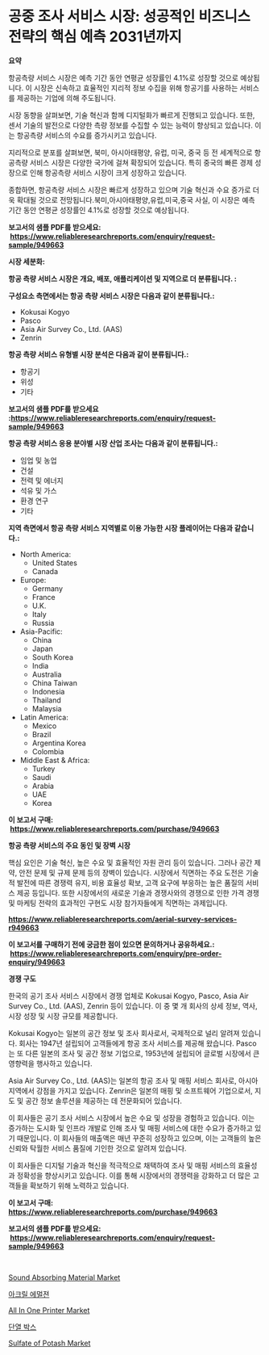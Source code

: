 <p><h1>공중 조사 서비스 시장: 성공적인 비즈니스 전략의 핵심 예측 2031년까지</h1></p><p><strong>요약</strong></p>
<p><p>항공측량 서비스 시장은 예측 기간 동안 연평균 성장률인 4.1%로 성장할 것으로 예상됩니다. 이 시장은 신속하고 효율적인 지리적 정보 수집을 위해 항공기를 사용하는 서비스를 제공하는 기업에 의해 주도됩니다.</p><p>시장 동향을 살펴보면, 기술 혁신과 함께 디지털화가 빠르게 진행되고 있습니다. 또한, 센서 기술의 발전으로 다양한 측량 정보를 수집할 수 있는 능력이 향상되고 있습니다. 이는 항공측량 서비스의 수요를 증가시키고 있습니다.</p><p>지리적으로 분포를 살펴보면, 북미, 아시아태평양, 유럽, 미국, 중국 등 전 세계적으로 항공측량 서비스 시장은 다양한 국가에 걸쳐 확장되어 있습니다. 특히 중국의 빠른 경제 성장으로 인해 항공측량 서비스 시장이 크게 성장하고 있습니다.</p><p>종합하면, 항공측량 서비스 시장은 빠르게 성장하고 있으며 기술 혁신과 수요 증가로 더욱 확대될 것으로 전망됩니다.북미,아시아태평양,유럽,미국,중국 사실, 이 시장은 예측 기간 동안 연평균 성장률인 4.1%로 성장할 것으로 예상됩니다.</p></p>
<p><strong>보고서의 샘플 PDF를 받으세요: &nbsp;<a href="https://www.reliableresearchreports.com/enquiry/request-sample/949663">https://www.reliableresearchreports.com/enquiry/request-sample/949663</a></strong></p>
<p><strong>시장 세분화:</strong></p>
<p><strong> 항공 측량 서비스 시장은 개요, 배포, 애플리케이션 및 지역으로 더 분류됩니다. :</strong></p>
<p><strong>구성요소 측면에서는 항공 측량 서비스 시장은 다음과 같이 분류됩니다.:</strong></p>
<p><ul><li>Kokusai Kogyo</li><li>Pasco</li><li>Asia Air Survey Co., Ltd. (AAS)</li><li>Zenrin</li></ul></p>
<p><strong> 항공 측량 서비스 유형별 시장 분석은 다음과 같이 분류됩니다.:</strong></p>
<p><ul><li>항공기</li><li>위성</li><li>기타</li></ul></p>
<p><strong>보고서의 샘플 PDF를 받으세요 :<a href="https://www.reliableresearchreports.com/enquiry/request-sample/949663">https://www.reliableresearchreports.com/enquiry/request-sample/949663</a></strong></p>
<p><strong> 항공 측량 서비스 응용 분야별 시장 산업 조사는 다음과 같이 분류됩니다.:</strong></p>
<p><ul><li>임업 및 농업</li><li>건설</li><li>전력 및 에너지</li><li>석유 및 가스</li><li>환경 연구</li><li>기타</li></ul></p>
<p><strong>지역 측면에서 항공 측량 서비스 지역별로 이용 가능한 시장 플레이어는 다음과 같습니다.:</strong></p>
<p><ul>
    <li>
        North America:
        <ul>
            <li>United States</li>
            <li>Canada</li>
        </ul>
    </li>
    <li>
        Europe:
        <ul>
            <li>Germany</li>
            <li>France</li>
            <li>U.K.</li>
            <li>Italy</li>
            <li>Russia</li>
        </ul>
    </li>
    <li>
        Asia-Pacific:
        <ul>
            <li>China</li>
            <li>Japan</li>
            <li>South Korea</li>
            <li>India</li>
            <li>Australia</li>
            <li>China Taiwan</li>
            <li>Indonesia</li>
            <li>Thailand</li>
            <li>Malaysia</li>
        </ul>
    </li>
    <li>
        Latin America:
        <ul>
            <li>Mexico</li>
            <li>Brazil</li>
            <li>Argentina Korea</li>
            <li>Colombia</li>
        </ul>
    </li>
    <li>
        Middle East & Africa:
        <ul>
            <li>Turkey</li>
            <li>Saudi</li>
            <li>Arabia</li>
            <li>UAE</li>
            <li>Korea</li>
        </ul>
    </li>
    </ul></p>
<p><strong>이 보고서 구매: &nbsp;<a href="https://www.reliableresearchreports.com/purchase/949663">https://www.reliableresearchreports.com/purchase/949663</a></strong></p>
<p><strong>항공 측량 서비스의 주요 동인 및 장벽 시장</strong></p>
<p><p>핵심 요인은 기술 혁신, 높은 수요 및 효율적인 자원 관리 등이 있습니다. 그러나 공간 제약, 안전 문제 및 규제 문제 등의 장벽이 있습니다. 시장에서 직면하는 주요 도전은 기술적 발전에 따른 경쟁력 유지, 비용 효율성 확보, 고객 요구에 부응하는 높은 품질의 서비스 제공 등입니다. 또한 시장에서의 새로운 기술과 경쟁사와의 경쟁으로 인한 가격 경쟁 및 마케팅 전략의 효과적인 구현도 시장 참가자들에게 직면하는 과제입니다.</p></p>
<p><strong><a href="https://www.reliableresearchreports.com/aerial-survey-services-r949663">https://www.reliableresearchreports.com/aerial-survey-services-r949663</a></strong></p>
<p><strong>이 보고서를 구매하기 전에 궁금한 점이 있으면 문의하거나 공유하세요.: &nbsp;<a href="https://www.reliableresearchreports.com/enquiry/pre-order-enquiry/949663">https://www.reliableresearchreports.com/enquiry/pre-order-enquiry/949663</a></strong></p>
<p><strong>경쟁 구도</strong></p>
<p><p>한국의 공기 조사 서비스 시장에서 경쟁 업체로 Kokusai Kogyo, Pasco, Asia Air Survey Co., Ltd. (AAS), Zenrin 등이 있습니다. 이 중 몇 개 회사의 상세 정보, 역사, 시장 성장 및 시장 규모를 제공합니다.</p><p>Kokusai Kogyo는 일본의 공간 정보 및 조사 회사로서, 국제적으로 널리 알려져 있습니다. 회사는 1947년 설립되어 고객들에게 항공 조사 서비스를 제공해 왔습니다. Pasco는 또 다른 일본의 조사 및 공간 정보 기업으로, 1953년에 설립되어 글로벌 시장에서 큰 영향력을 행사하고 있습니다.</p><p>Asia Air Survey Co., Ltd. (AAS)는 일본의 항공 조사 및 매핑 서비스 회사로, 아시아 지역에서 강점을 가지고 있습니다. Zenrin은 일본의 매핑 및 소프트웨어 기업으로서, 지도 및 공간 정보 솔루션을 제공하는 데 전문화되어 있습니다.</p><p>이 회사들은 공기 조사 서비스 시장에서 높은 수요 및 성장을 경험하고 있습니다. 이는 증가하는 도시화 및 인프라 개발로 인해 조사 및 매핑 서비스에 대한 수요가 증가하고 있기 때문입니다. 이 회사들의 매출액은 매년 꾸준히 성장하고 있으며, 이는 고객들의 높은 신뢰와 탁월한 서비스 품질에 기인한 것으로 알려져 있습니다.</p><p>이 회사들은 디지털 기술과 혁신을 적극적으로 채택하여 조사 및 매핑 서비스의 효율성과 정확성을 향상시키고 있습니다. 이를 통해 시장에서의 경쟁력을 강화하고 더 많은 고객들을 확보하기 위해 노력하고 있습니다.</p></p>
<p><strong>이 보고서 구매: &nbsp; <a href="https://www.reliableresearchreports.com/purchase/949663">https://www.reliableresearchreports.com/purchase/949663</a></strong></p>
<p><strong>보고서의 샘플 PDF를 받으세요: &nbsp;<a href="https://www.reliableresearchreports.com/enquiry/request-sample/949663">https://www.reliableresearchreports.com/enquiry/request-sample/949663</a></strong><strong></strong></p>
<p>&nbsp;</p>
<p><p><a href="https://issuu.com/reportprime-2/docs/sound-absorbing-material-market-size-2030.pptx">Sound Absorbing Material Market</a></p><p><a href="https://github.com/nuekbpymrrz5/Market-Research-Report-List-1/blob/main/711568827362.md">아크릴 에멀젼</a></p><p><a href="https://github.com/castoriffic/Market-Research-Report-List-4/blob/main/all-in-one-printer-market.md">All In One Printer Market</a></p><p><a href="https://github.com/BrettWeberrt8767765/Market-Research-Report-List-1/blob/main/665048527363.md">단열 박스</a></p><p><a href="https://issuu.com/reportprime-2/docs/sulfate-of-potash-market-size-2030.pptx">Sulfate of Potash Market</a></p></p>